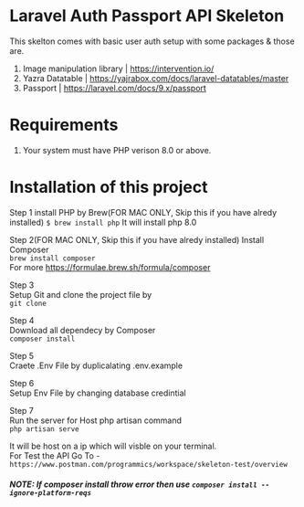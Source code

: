 # Laravel Auth Passport API Skeleton

This skelton comes with basic user auth setup with some packages & those are.

1. Image manipulation library | https://intervention.io/
2. Yazra Datatable | https://yajrabox.com/docs/laravel-datatables/master
3. Passport | https://laravel.com/docs/9.x/passport

# Requirements

1. Your system must have PHP verison 8.0 or above.


# Installation of this project

Step 1
install PHP  by Brew(FOR MAC ONLY, Skip this if you have alredy installed)
`$ brew install php`
It will install php 8.0

Step 2(FOR MAC ONLY, Skip this if you have alredy installed)
Install Composer \
`brew install composer` \
For more 
https://formulae.brew.sh/formula/composer

Step 3 \
Setup Git and clone the project file by \
`git clone ` 

Step 4 \
Download all dependecy by Composer \
`composer install`

Step 5 \
Craete .Env File by duplicalating .env.example  

Step 6 \
Setup Env File by changing database credintial 

Step 7 \
Run the server for Host php artisan command  \
`php artisan serve` 


It will be host on a ip which will visble on your terminal. \
For Test the API Go To - `https://www.postman.com/programmics/workspace/skeleton-test/overview`


##### NOTE: If composer install throw error then use `composer install --ignore-platform-reqs`


